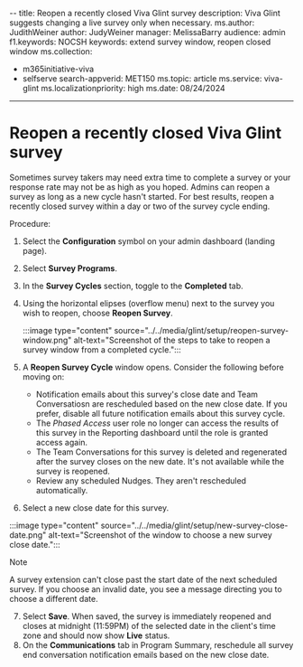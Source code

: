 --
title: Reopen a recently closed Viva Glint survey
description: Viva Glint suggests changing a live survey only when necessary.
ms.author: JudithWeiner
author: JudyWeiner
manager: MelissaBarry
audience: admin
f1.keywords: NOCSH
keywords: extend survey window, reopen closed window
ms.collection: 
 - m365initiative-viva
 - selfserve
search-appverid: MET150
ms.topic: article
ms.service: viva-glint
ms.localizationpriority: high
ms.date: 08/24/2024
---

# Reopen a recently closed Viva Glint survey

Sometimes survey takers may need extra time to complete a survey or your response rate may not be as high as you hoped. Admins can reopen a survey as long as a new cycle hasn't started. For best results, reopen a recently closed survey within a day or two of the survey cycle ending.  

Procedure:

1. Select the **Configuration** symbol on your admin dashboard (landing page).
2. Select **Survey Programs**.
3. In the **Survey Cycles** section, toggle to the **Completed** tab.
4. Using the horizontal elipses (overflow menu) next to the survey you wish to reopen, choose **Reopen Survey**.

    :::image type="content" source="../../media/glint/setup/reopen-survey-window.png" alt-text="Screenshot of the steps to take to reopen a survey window from a completed cycle.":::

5. A **Reopen Survey Cycle** window opens. Consider the following before moving on:
   - Notification emails about this survey's close date and Team Conversatiosn are rescheduled based on the new close date. If you prefer, disable all future notification emails about this survey cycle. 
   - The *Phased Access* user role no longer can access the results of this survey in the Reporting dashboard until the role is granted access again.  
   - The Team Conversations for this survey is deleted and regenerated after the survey closes on the new date. It's not available while the survey is reopened.
   - Review any scheduled Nudges. They aren't rescheduled automatically. 
6. Select a new close date for this survey.

 :::image type="content" source="../../media/glint/setup/new-survey-close-date.png" alt-text="Screenshot of the window to choose a new survey close date.":::
   
   > [!NOTE]
   > A survey extension can't close past the start date of the next scheduled survey. If you choose an invalid date, you see a message directing you to choose a different date.

7. Select **Save**. When saved, the survey is immediately reopened and closes at midnight (11:59PM) of the selected date in the client's time zone and should now show **Live** status.
8. On the **Communications** tab in Program Summary, reschedule all survey end conversation notification emails based on the new close date.
